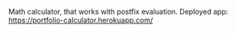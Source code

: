 Math calculator, that works with postfix evaluation.
Deployed app: 
https://portfolio-calculator.herokuapp.com/
